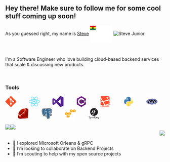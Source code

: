 ## Hey there! Make sure to follow me for some cool stuff coming up soon!

As you guessed right, my name is [Steve](http://stevejunior.com) <img src="https://github.com/kojoYeboah53i/kojoyeboah53i/blob/main/flag-of-ghana.svg" width="70px" align="center"> <a align="left"> <img src="https://komarev.com/ghpvc/?username=Steve-Junior&label=Views&color=blue&style=plastic" alt="Steve Junior" /> </a>

<br/>
 
I'm a Software Engineer who love building cloud-based backend services that scale & discussing new products.

<br/>



### Tools

<img src="https://github.com/devicons/devicon/blob/master/icons/git/git-original.svg" width="35px">&nbsp;&nbsp;&nbsp;&nbsp;&nbsp;&nbsp;&nbsp;&nbsp;&nbsp;
<img src="https://github.com/devicons/devicon/blob/master/icons/react/react-original.svg" width="35px">&nbsp;&nbsp;&nbsp;&nbsp;&nbsp;&nbsp;&nbsp;&nbsp;&nbsp;
<img src="https://github.com/devicons/devicon/blob/master/icons/visualstudio/visualstudio-plain.svg" width="35px">&nbsp;&nbsp;&nbsp;&nbsp;&nbsp;&nbsp;&nbsp;&nbsp;&nbsp;
<img src="https://github.com/devicons/devicon/blob/master/icons/csharp/csharp-plain.svg" width="35px">&nbsp;&nbsp;&nbsp;&nbsp;&nbsp;&nbsp;&nbsp;&nbsp;&nbsp;
<img src="https://github.com/devicons/devicon/blob/master/icons/laravel/laravel-plain-wordmark.svg" width="35px">&nbsp;&nbsp;&nbsp;&nbsp;&nbsp;&nbsp;&nbsp;&nbsp;&nbsp;
<img src="https://github.com/devicons/devicon/blob/master/icons/python/python-original.svg" width="35px">&nbsp;&nbsp;&nbsp;&nbsp;&nbsp;&nbsp;&nbsp;&nbsp;&nbsp;
<img src="https://github.com/devicons/devicon/blob/master/icons/php/php-original.svg" width="35px">&nbsp;&nbsp;&nbsp;&nbsp;&nbsp;&nbsp;&nbsp;&nbsp;&nbsp;
<img src="https://github.com/devicons/devicon/blob/master/icons/ruby/ruby-original.svg" width="35px">&nbsp;&nbsp;&nbsp;&nbsp;&nbsp;&nbsp;&nbsp;&nbsp;&nbsp;
<img src="https://github.com/devicons/devicon/blob/master/icons/postgresql/postgresql-original.svg" width="35px">&nbsp;&nbsp;&nbsp;&nbsp;&nbsp;&nbsp;&nbsp;&nbsp;&nbsp;
<img src="https://github.com/devicons/devicon/blob/master/icons/amazonwebservices/amazonwebservices-original.svg" width="35px">&nbsp;&nbsp;&nbsp;&nbsp;&nbsp;&nbsp;&nbsp;&nbsp;&nbsp;
<img src="https://github.com/devicons/devicon/blob/master/icons/symfony/symfony-original-wordmark.svg" width="35px">&nbsp;&nbsp;&nbsp;&nbsp;&nbsp;&nbsp;&nbsp;&nbsp;&nbsp;
<br/>

 <div align="left">
  <img align="left" height='200px' src="https://github-readme-stats.vercel.app/api?username=steve-junior&show_icons=true&include_all_commits=true&theme=dracula&count_private=true"/>
</div>
<img  src="https://github-readme-streak-stats.herokuapp.com/?user=steve-junior&theme=dracula" />
<br/>

<a href="https://github.com/steve-junior">
  <img align="right" src="https://github-readme-stats.vercel.app/api/top-langs/?username=steve-junior&layout=compact&theme=dracula&count_private=true&langs_count=10" />
</a> 
<br/>

- 🌱 I explored Microsoft Orleans & gRPC
- 👯 I’m looking to collaborate on Backend Projects
- 🤔 I’m scouting to help with my open source projects
